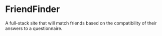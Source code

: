 # FriendFinder
A full-stack site that will match friends based on the compatibility of their answers to a questionnaire.
